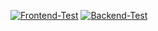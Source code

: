 [![Frontend-Test](https://github.com/QuantumTCode/bio_beta/actions/workflows/frontend_test.yml/badge.svg?branch=main)](https://github.com/QuantumTCode/bio_beta/actions/workflows/frontend_test.yml) [![Backend-Test](https://github.com/QuantumTCode/bio_beta/actions/workflows/backend_test.yml/badge.svg?branch=main)](https://github.com/QuantumTCode/bio_beta/actions/workflows/backend_test.yml)


